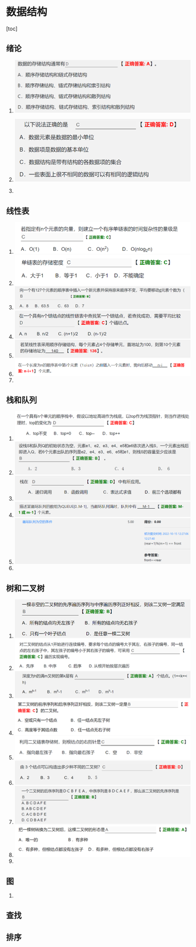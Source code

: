 # 数据结构

[toc]

## 绪论

1. ![image-20230222194416078](../../../resource/image-20230222194416078.png)

2. ![image-20230222194436307](../../../resource/image-20230222194436307.png)

3. 

   

## 线性表

1. ![image-20230222194533067](../../../resource/image-20230222194533067.png)
2. ![image-20230222194553528](../../../resource/image-20230222194553528.png)
3. ![image-20230222194630866](../../../resource/image-20230222194630866.png)
4. ![image-20230222194729550](../../../resource/image-20230222194729550.png)
5. ![image-20230222194743210](../../../resource/image-20230222194743210.png)
6. ![image-20230222194804176](../../../resource/image-20230222194804176.png)
7. 

## 栈和队列

1. ![image-20230222194829026](../../../resource/image-20230222194829026.png)
2. ![image-20230222194841102](../../../resource/image-20230222194841102.png)
3. ![image-20230222194924240](../../../resource/image-20230222194924240.png)
4. ![image-20230222194955962](../../../resource/image-20230222194955962.png)
5. ![image-20230222195023820](../../../resource/image-20230222195023820.png)
6. 

## 树和二叉树

1. ![image-20230222195118252](../../../resource/image-20230222195118252.png)
2. ![image-20230222195131853](../../../resource/image-20230222195131853.png)
3. ![image-20230222195143850](../../../resource/image-20230222195143850.png)
4. ![image-20230222195152604](../../../resource/image-20230222195152604.png)
5. ![image-20230222195227898](../../../resource/image-20230222195227898.png)
6. ![image-20230222195235622](../../../resource/image-20230222195235622.png)
7. ![image-20230222195247552](../../../resource/image-20230222195247552.png)
8. ![image-20230222195254276](../../../resource/image-20230222195254276.png)
9. 

## 图

1. 

## 查找

## 排序

